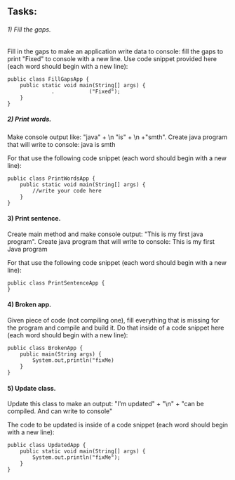 
## Tasks:
###### 1) Fill the gaps.
Fill in the gaps to make an application write data to console: fill the gaps to print "Fixed" to console with a new line.
Use code snippet provided here (each word should begin with a new line):

    public class FillGapsApp {
        public static void main(String[] args) {
                  .           ("Fixed");
        }
    }


##### 2) Print words.
Make console output like: "java" + \n "is" + \n +"smth". Create java program that will write to console:
java
is
smth

For that use the following code snippet (each word should begin with a new line):

    public class PrintWordsApp {
        public static void main(String[] args) {
            //write your code here
        }
    }

#### 3) Print sentence.
Create main method and make console output: "This is my first java program". Create java program that will write to
console:
This is my first Java program

For that use the following code snippet (each word should begin with a new line):

    public class PrintSentenceApp {
    }


#### 4) Broken app.
Given piece of code (not compiling one), fill everything that is missing for the program and compile and build it.
Do that inside of a code snippet here (each word should begin with a new line):

    public class BrokenApp {
        public main(String args) {
            System.out,println("fixMe)
        }
    }

#### 5) Update class.
Update this class to make an output: "I'm updated" + "\n" + "can be compiled. And can write to console"

The code to be updated is inside of a code snippet (each word should begin with a new line):


    public class UpdatedApp {
        public static void main(String[] args) {
            System.out.println("fixMe");
        }
    }